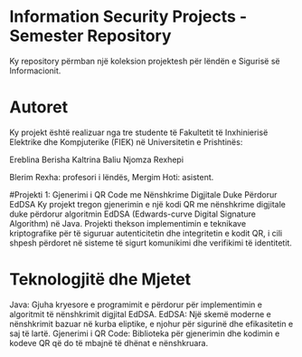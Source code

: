 # Information Security Projects - Semester Repository

Ky repository përmban një koleksion projektesh për lëndën e Sigurisë së Informacionit.

# Autoret
Ky projekt është realizuar nga tre studente të Fakultetit të Inxhinierisë Elektrike dhe Kompjuterike (FIEK) në Universitetin e Prishtinës:

Ereblina Berisha 
Kaltrina Baliu
Njomza Rexhepi

Blerim Rexha:  profesori i lëndës,
Mergim Hoti: asistent.

#Projekti 1: Gjenerimi i QR Code me Nënshkrime Digjitale Duke Përdorur EdDSA
Ky projekt tregon gjenerimin e një kodi QR me nënshkrime digjitale duke përdorur algoritmin EdDSA (Edwards-curve Digital Signature Algorithm) në Java. Projekti thekson implementimin e teknikave kriptografike për të siguruar autenticitetin dhe integritetin e kodit QR, i cili shpesh përdoret në sisteme të sigurt komunikimi dhe verifikimi të identitetit.

# Teknologjitë dhe Mjetet
Java: Gjuha kryesore e programimit e përdorur për implementimin e algoritmit të nënshkrimit digjital EdDSA.
EdDSA: Një skemë moderne e nënshkrimit bazuar në kurba eliptike, e njohur për sigurinë dhe efikasitetin e saj të lartë.
Gjenerimi i QR Code: Biblioteka për gjenerimin dhe kodimin e kodeve QR që do të mbajnë të dhënat e nënshkruara.


